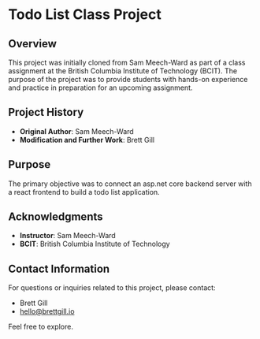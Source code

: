 # Todo List Class Project

## Overview

This project was initially cloned from Sam Meech-Ward as part of a class assignment at the British Columbia Institute of Technology (BCIT). The purpose of the project was to provide students with hands-on experience and practice in preparation for an upcoming assignment.

## Project History

- **Original Author**: Sam Meech-Ward
- **Modification and Further Work**: Brett Gill

## Purpose

The primary objective was to connect an asp.net core backend server with a react frontend to build a todo list application.
## Acknowledgments

- **Instructor**: Sam Meech-Ward
- **BCIT**: British Columbia Institute of Technology

## Contact Information

For questions or inquiries related to this project, please contact:

- Brett Gill
- hello@brettgill.io

Feel free to explore.

